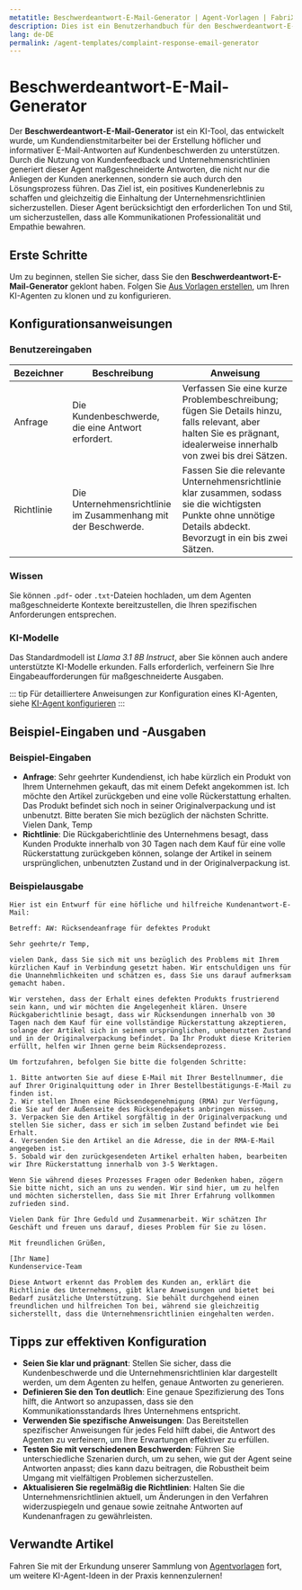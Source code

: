 ```yaml
---
metatitle: Beschwerdeantwort-E-Mail-Generator | Agent-Vorlagen | FabriXAI Benutzerhandbuch
description: Dies ist ein Benutzerhandbuch für den Beschwerdeantwort-E-Mail-Generator, der Unternehmen dabei helfen soll, höfliche und effektive Antworten auf Kundenbeschwerden zu verfassen.
lang: de-DE
permalink: /agent-templates/complaint-response-email-generator
---
```


# Beschwerdeantwort-E-Mail-Generator

Der **Beschwerdeantwort-E-Mail-Generator** ist ein KI-Tool, das entwickelt wurde, um Kundendienstmitarbeiter bei der Erstellung höflicher und informativer E-Mail-Antworten auf Kundenbeschwerden zu unterstützen. Durch die Nutzung von Kundenfeedback und Unternehmensrichtlinien generiert dieser Agent maßgeschneiderte Antworten, die nicht nur die Anliegen der Kunden anerkennen, sondern sie auch durch den Lösungsprozess führen. Das Ziel ist, ein positives Kundenerlebnis zu schaffen und gleichzeitig die Einhaltung der Unternehmensrichtlinien sicherzustellen. Dieser Agent berücksichtigt den erforderlichen Ton und Stil, um sicherzustellen, dass alle Kommunikationen Professionalität und Empathie bewahren.

## Erste Schritte

Um zu beginnen, stellen Sie sicher, dass Sie den **Beschwerdeantwort-E-Mail-Generator** geklont haben. Folgen Sie [Aus Vorlagen erstellen](/en-us/create-from-templates/), um Ihren KI-Agenten zu klonen und zu konfigurieren.

## Konfigurationsanweisungen

### Benutzereingaben

| Bezeichner | Beschreibung | Anweisung |
| ---------------------- | --------------------------------------------------------- | ------------------------------------- |
| Anfrage | Die Kundenbeschwerde, die eine Antwort erfordert. | Verfassen Sie eine kurze Problembeschreibung; fügen Sie Details hinzu, falls relevant, aber halten Sie es prägnant, idealerweise innerhalb von zwei bis drei Sätzen. |
| Richtlinie | Die Unternehmensrichtlinie im Zusammenhang mit der Beschwerde. | Fassen Sie die relevante Unternehmensrichtlinie klar zusammen, sodass sie die wichtigsten Punkte ohne unnötige Details abdeckt. Bevorzugt in ein bis zwei Sätzen. |

### Wissen

Sie können `.pdf`- oder `.txt`-Dateien hochladen, um dem Agenten maßgeschneiderte Kontexte bereitzustellen, die Ihren spezifischen Anforderungen entsprechen.

### KI-Modelle

Das Standardmodell ist *Llama 3.1 8B Instruct*, aber Sie können auch andere unterstützte KI-Modelle erkunden. Falls erforderlich, verfeinern Sie Ihre Eingabeaufforderungen für maßgeschneiderte Ausgaben.

::: tip
Für detailliertere Anweisungen zur Konfiguration eines KI-Agenten, siehe [KI-Agent konfigurieren](/en-us/configuer-ai-agent/)
:::

## Beispiel-Eingaben und -Ausgaben

### Beispiel-Eingaben

- **Anfrage**: Sehr geehrter Kundendienst, ich habe kürzlich ein Produkt von Ihrem Unternehmen gekauft, das mit einem Defekt angekommen ist. Ich möchte den Artikel zurückgeben und eine volle Rückerstattung erhalten. Das Produkt befindet sich noch in seiner Originalverpackung und ist unbenutzt. Bitte beraten Sie mich bezüglich der nächsten Schritte. Vielen Dank, Temp
- **Richtlinie**: Die Rückgaberichtlinie des Unternehmens besagt, dass Kunden Produkte innerhalb von 30 Tagen nach dem Kauf für eine volle Rückerstattung zurückgeben können, solange der Artikel in seinem ursprünglichen, unbenutzten Zustand und in der Originalverpackung ist.

### Beispielausgabe

```
Hier ist ein Entwurf für eine höfliche und hilfreiche Kundenantwort-E-Mail:

Betreff: AW: Rücksendeanfrage für defektes Produkt

Sehr geehrte/r Temp,

vielen Dank, dass Sie sich mit uns bezüglich des Problems mit Ihrem kürzlichen Kauf in Verbindung gesetzt haben. Wir entschuldigen uns für die Unannehmlichkeiten und schätzen es, dass Sie uns darauf aufmerksam gemacht haben.

Wir verstehen, dass der Erhalt eines defekten Produkts frustrierend sein kann, und wir möchten die Angelegenheit klären. Unsere Rückgaberichtlinie besagt, dass wir Rücksendungen innerhalb von 30 Tagen nach dem Kauf für eine vollständige Rückerstattung akzeptieren, solange der Artikel sich in seinem ursprünglichen, unbenutzten Zustand und in der Originalverpackung befindet. Da Ihr Produkt diese Kriterien erfüllt, helfen wir Ihnen gerne beim Rücksendeprozess.

Um fortzufahren, befolgen Sie bitte die folgenden Schritte:

1. Bitte antworten Sie auf diese E-Mail mit Ihrer Bestellnummer, die auf Ihrer Originalquittung oder in Ihrer Bestellbestätigungs-E-Mail zu finden ist.
2. Wir stellen Ihnen eine Rücksendegenehmigung (RMA) zur Verfügung, die Sie auf der Außenseite des Rücksendepakets anbringen müssen.
3. Verpacken Sie den Artikel sorgfältig in der Originalverpackung und stellen Sie sicher, dass er sich im selben Zustand befindet wie bei Erhalt.
4. Versenden Sie den Artikel an die Adresse, die in der RMA-E-Mail angegeben ist.
5. Sobald wir den zurückgesendeten Artikel erhalten haben, bearbeiten wir Ihre Rückerstattung innerhalb von 3-5 Werktagen.

Wenn Sie während dieses Prozesses Fragen oder Bedenken haben, zögern Sie bitte nicht, sich an uns zu wenden. Wir sind hier, um zu helfen und möchten sicherstellen, dass Sie mit Ihrer Erfahrung vollkommen zufrieden sind.

Vielen Dank für Ihre Geduld und Zusammenarbeit. Wir schätzen Ihr Geschäft und freuen uns darauf, dieses Problem für Sie zu lösen.

Mit freundlichen Grüßen,

[Ihr Name]
Kundenservice-Team

Diese Antwort erkennt das Problem des Kunden an, erklärt die Richtlinie des Unternehmens, gibt klare Anweisungen und bietet bei Bedarf zusätzliche Unterstützung. Sie behält durchgehend einen freundlichen und hilfreichen Ton bei, während sie gleichzeitig sicherstellt, dass die Unternehmensrichtlinien eingehalten werden.
```

## Tipps zur effektiven Konfiguration

- **Seien Sie klar und prägnant**: Stellen Sie sicher, dass die Kundenbeschwerde und die Unternehmensrichtlinien klar dargestellt werden, um dem Agenten zu helfen, genaue Antworten zu generieren.
- **Definieren Sie den Ton deutlich**: Eine genaue Spezifizierung des Tons hilft, die Antwort so anzupassen, dass sie den Kommunikationsstandards Ihres Unternehmens entspricht.
- **Verwenden Sie spezifische Anweisungen**: Das Bereitstellen spezifischer Anweisungen für jedes Feld hilft dabei, die Antwort des Agenten zu verfeinern, um Ihre Erwartungen effektiver zu erfüllen.
- **Testen Sie mit verschiedenen Beschwerden**: Führen Sie unterschiedliche Szenarien durch, um zu sehen, wie gut der Agent seine Antworten anpasst; dies kann dazu beitragen, die Robustheit beim Umgang mit vielfältigen Problemen sicherzustellen.
- **Aktualisieren Sie regelmäßig die Richtlinien**: Halten Sie die Unternehmensrichtlinien aktuell, um Änderungen in den Verfahren widerzuspiegeln und genaue sowie zeitnahe Antworten auf Kundenanfragen zu gewährleisten.

## Verwandte Artikel
Fahren Sie mit der Erkundung unserer Sammlung von [Agentvorlagen](/en-us/agent-templates/) fort, um weitere KI-Agent-Ideen in der Praxis kennenzulernen!
